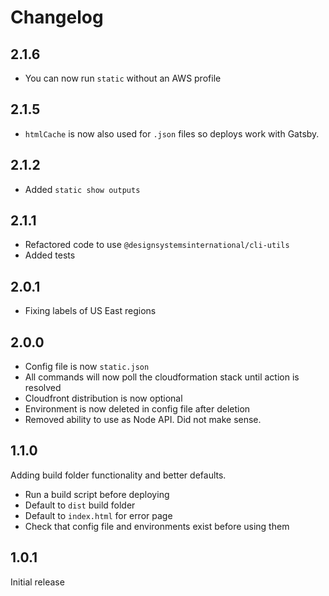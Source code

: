 # Changelog

## 2.1.6

- You can now run `static` without an AWS profile

## 2.1.5

- `htmlCache` is now also used for `.json` files so deploys work with Gatsby.

## 2.1.2

- Added `static show outputs`

## 2.1.1

- Refactored code to use `@designsystemsinternational/cli-utils`
- Added tests

## 2.0.1

- Fixing labels of US East regions

## 2.0.0

- Config file is now `static.json`
- All commands will now poll the cloudformation stack until action is resolved
- Cloudfront distribution is now optional
- Environment is now deleted in config file after deletion
- Removed ability to use as Node API. Did not make sense.

## 1.1.0

Adding build folder functionality and better defaults.

- Run a build script before deploying
- Default to `dist` build folder
- Default to `index.html` for error page
- Check that config file and environments exist before using them

## 1.0.1

Initial release
